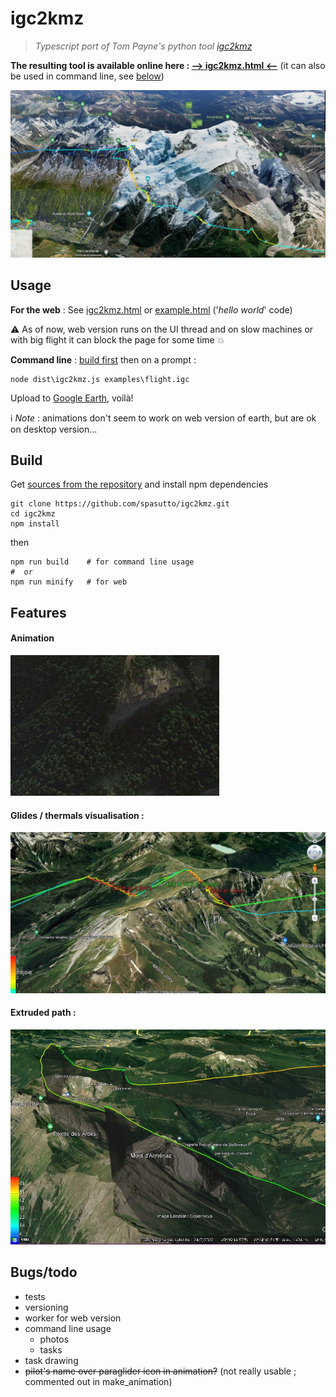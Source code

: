 # igc2kmz
> *Typescript port of Tom Payne's python tool [igc2kmz](https://github.com/twpayne/igc2kmz)*

**The resulting tool is available online here : [--> igc2kmz.html <--](https://spasutto.github.io/igc2kmz/igc2kmz.html)** (it can also be used in command line, see [below](#usage))

[![Visualisation example](doc/output_MtBlanc.jpg?raw=true)](doc/output_MtBlanc.jpg?raw=true)

## Usage
**For the web** : See [igc2kmz.html](igc2kmz.html) or [example.html](examples/example.html) ('*hello world*' code)

:warning: As of now, web version runs on the UI thread and on slow machines or with big flight it can block the page for some time :boom:

**Command line** : [build first](#build) then on a prompt :
```
node dist\igc2kmz.js examples\flight.igc
```
Upload to [Google Earth](https://earth.google.com/web/), voilà!

:information_source: *Note* : animations don't seem to work on web version of earth, but are ok on desktop version...

## Build
Get [sources from the repository](https://github.com/spasutto/igc2kmz) and install npm dependencies
```
git clone https://github.com/spasutto/igc2kmz.git
cd igc2kmz
npm install
```
then
```
npm run build    # for command line usage
#  or
npm run minify   # for web
```

## Features
#### Animation
[![Visualisation example](doc/animation.webp?raw=true)](doc/animation.webp?raw=true)
#### Glides / thermals visualisation :
[![Visualisation example](doc/thermals_glides.jpg?raw=true)](doc/thermals_glides.jpg?raw=true)
#### Extruded path :
[![Visualisation example](doc/extruded_path.jpg?raw=true)](doc/extruded_path.jpg?raw=true)

## Bugs/todo
 - tests
 - versioning
 - worker for web version
 - command line usage
   - photos
   - tasks
 - task drawing
 - ~~pilot's name over paraglider icon in animation?~~ (not really usable ; commented out in make_animation)
